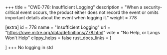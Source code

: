+++
title = "CWE-778: Insufficient Logging"
description	= "When a security-critical event occurs, the product either does not record the event or omits important details about the event when logging it."
weight = 778

[extra]
id = 778
name = "Insufficient Logging"
url = "https://cwe.mitre.org/data/definitions/778.html"
vote = "No Help, or Langs Won't Help"
clippy_helps = false
rust_docs_links = [
	
]
+++
No logging in std
